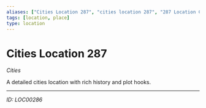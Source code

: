 ```yaml
---
aliases: ["Cities Location 287", "cities location 287", "287 Location Cities"]
tags: [location, place]
type: location
---
```


# Cities Location 287

*Cities*

A detailed cities location with rich history and plot hooks.

---
*ID: LOC00286*